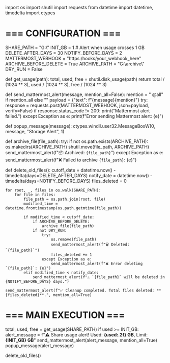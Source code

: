 import os
import shutil
import requests
from datetime import datetime, timedelta
import ctypes

# === CONFIGURATION ===
SHARE_PATH = "G:\\"
INIT_GB = 1  # Alert when usage crosses 1 GB
DELETE_AFTER_DAYS = 30
NOTIFY_BEFORE_DAYS = 2
MATTERMOST_WEBHOOK = "https:/hooks/your_webhook_here"
ARCHIVE_BEFORE_DELETE = True
ARCHIVE_PATH = "G:\\archive\\"
DRY_RUN = False

def get_usage(path):
    total, used, free = shutil.disk_usage(path)
    return total / (1024 ** 3), used / (1024 ** 3), free / (1024 ** 3)

def send_mattermost_alert(message, mention_all=False):
    mention = " @all" if mention_all else ""
    payload = {"text": f"{message}{mention}"}
    try:
        response = requests.post(MATTERMOST_WEBHOOK, json=payload, verify=False)
        if response.status_code != 200:
            print("Mattermost alert failed.")
    except Exception as e:
        print(f"Error sending Mattermost alert: {e}")

def popup_message(message):
    ctypes.windll.user32.MessageBoxW(0, message, "Storage Alert", 1)

def archive_file(file_path):
    try:
        if not os.path.exists(ARCHIVE_PATH):
            os.makedirs(ARCHIVE_PATH)
        shutil.move(file_path, ARCHIVE_PATH)
        send_mattermost_alert(f"📦 Archived: `{file_path}`")
    except Exception as e:
        send_mattermost_alert(f"❌ Failed to archive `{file_path}`: {e}")

def delete_old_files():
    cutoff_date = datetime.now() - timedelta(days=DELETE_AFTER_DAYS)
    notify_date = datetime.now() - timedelta(days=NOTIFY_BEFORE_DAYS)
    files_deleted = 0

    for root, _, files in os.walk(SHARE_PATH):
        for file in files:
            file_path = os.path.join(root, file)
            modified_time = datetime.fromtimestamp(os.path.getmtime(file_path))

            if modified_time < cutoff_date:
                if ARCHIVE_BEFORE_DELETE:
                    archive_file(file_path)
                if not DRY_RUN:
                    try:
                        os.remove(file_path)
                        send_mattermost_alert(f"🗑️ Deleted: `{file_path}`")
                        files_deleted += 1
                    except Exception as e:
                        send_mattermost_alert(f"❌ Error deleting `{file_path}`: {e}")
            elif modified_time < notify_date:
                send_mattermost_alert(f"⚠️ `{file_path}` will be deleted in {NOTIFY_BEFORE_DAYS} days.")

    send_mattermost_alert(f"✅ Cleanup completed. Total files deleted: **{files_deleted}**.", mention_all=True)

# === MAIN EXECUTION ===

total, used, free = get_usage(SHARE_PATH)
if used >= INIT_GB:
    alert_message = f"⚠️ Share usage alert! Used: **{used:.2f} GB**, Limit: **{INIT_GB} GB**"
    send_mattermost_alert(alert_message, mention_all=True)
    popup_message(alert_message)

delete_old_files()

